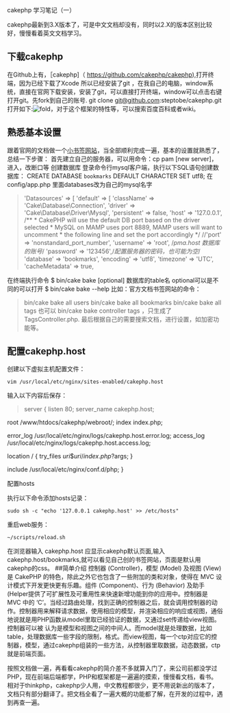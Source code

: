 cakephp 学习笔记（一）

cakephp最新到3.X版本了，可是中文文档却没有，同时以2.X的版本区别比较好，慢慢看着英文文档学习。
## 下载cakephp
在Github上有，［cakephp]（ https://github.com/cakephp/cakephp),打开终端，因为已经下载了Xcode 所以已经安装了git ，在我自己的电脑，window系统，直接在官网下载安装，安装了git，可以直接打开终端，window可以点击右键打开git。先fork到自己的账号.
	git clone git@github.com:steptobe/cakephp.git
打开如下:![fold](/images/cakephp.png)，对于这个框架的特性等，可以搜索百度百科或者wiki。

## 熟悉基本设置
跟着官网的文档做一个[小书签网站](http://book.cakephp.org/3.0/en/tutorials-and-examples/bookmarks/intro.html)，当全部顺利完成一遍，基本的设置就熟悉了，总结一下步骤：
首先建立自己的服务器，可以用命令：cp  pam  [new server]，进入，改断口等
创建数据库
登录命令行mysql客户端，执行以下SQL语句创建数据库：
	CREATE DATABASE `bookmarks` DEFAULT CHARACTER SET utf8;
在config/app.php 里面databases改为自己的mysql名字
> 'Datasources' => [
        'default' => [
            'className' => 'Cake\Database\Connection',
            'driver' => 'Cake\Database\Driver\Mysql',
            'persistent' => false,
            'host' => '127.0.0.1',
            /**
             * CakePHP will use the default DB port based on the driver selected
             * MySQL on MAMP uses port 8889, MAMP users will want to uncomment
             * the following line and set the port accordingly
             */
            //'port' => 'nonstandard_port_number',
            'username' => 'root',  /*pma.host 数据库的账号*/
            'password' => '123456',/*配置服务器的密码，也可能为空*/
            'database' => 'bookmarks',
            'encoding' => 'utf8',
            'timezone' => 'UTC',
            'cacheMetadata' => true,

在终端执行命令
	$ bin/cake bake [optional] 数据库的table名
optional可以是不同的可以打开
	$ bin/cake bake  --help
比如：官方文档书签网站的命令：
> bin/cake bake all users
bin/cake bake all bookmarks
bin/cake bake all tags 
也可以 bin/cake bake controller tags ，只生成了TagsController.php.
最后根据自己的需要搜索文档，进行设置，如加密功能等。
## 配置cakephp.host 
创建以下虚拟主机配置文件：

	vim /usr/local/etc/nginx/sites-enabled/cakephp.host
输入以下内容后保存：

> server {
  listen    80;
  server_name cakephp.host;

  root    /www/htdocs/cakephp/webroot/;
  index   index.php;

  error_log /usr/local/etc/nginx/logs/cakephp.host.error.log;
  access_log  /usr/local/etc/nginx/logs/cakephp.host.access.log;

  location / {
    try_files $uri \$uri /index.php?$args;
  }

  include   /usr/local/etc/nginx/conf.d/php;
}

配置hosts

执行以下命令添加hosts记录：

	sudo sh -c "echo '127.0.0.1 cakephp.host' >> /etc/hosts"
重启web服务：

	~/scripts/reload.sh
在浏览器输入 cakephp.host 应显示cakephp默认页面,输入cakephp.host/bookmarks,就可以看见自己创的书签网站，页面是默认用cakephp的css。
##简单介绍
控制器 (Controller)，模型 (Model) 及视图 (View) 是 CakePHP 的特色，除此之外它也包含了一些附加的类和对象，使得在 MVC 设计模式下开发更快更有乐趣。组件 (Component)、行为 (Behavior) 及助手 (Helper提供了可扩展性及可重用性来快速新增功能到你的应用中。控制器是 MVC 中的 ‘C’。当经过路由处理，找到正确的控制器之后，就会调用控制器的动 作。控制器用来解释请求数据，使用相应的模型，并渲染相应的响应或视图，通俗地说就是用PHP函数从model里取已经验证的数据，又通过set传递给view视图。控制器可以被 认为是模型和视图之间的中间人。而model就是处理数据，比如table，处理数据库一些字段的限制，格式。而view视图，每一个ctp对应它的控制器，模型，通过cakephp组装的一些方法，从控制器里取数据，动态数据，ctp就是前端页面。

按照文档做一遍，再看看cakephp的简介差不多就算入门了，来公司前都没学过PHP，现在前端后端都学，PHP和框架都是一遍遍的摸索，慢慢看文档，看书。相对于thinkphp，cakephp少人用，中文教程都很少，更不用说新出的版本了，文档只有部分翻译了。把文档全看了一遍大概的功能都了解，在开发的过程中，遇到再查一遍。





